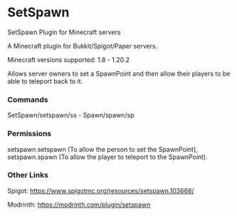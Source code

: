 # SetSpawn
SetSpawn Plugin for Minecraft servers

A Minecraft plugin for Bukkit/Spigot/Paper servers.

Minecraft versions supported: 1.8 - 1.20.2

Allows server owners to set a SpawnPoint and then allow their players to be able to teleport back to it.
### Commands
SetSpawn/setspawn/ss - Spawn/spawn/sp
### Permissions
setspawn.setspawn (To allow the person to set the SpawnPoint), setspawn.spawn (To allow the player to teleport to the SpawnPoint).

### Other Links

Spigot: https://www.spigotmc.org/resources/setspawn.103668/

Modrinth: https://modrinth.com/plugin/setspawn
